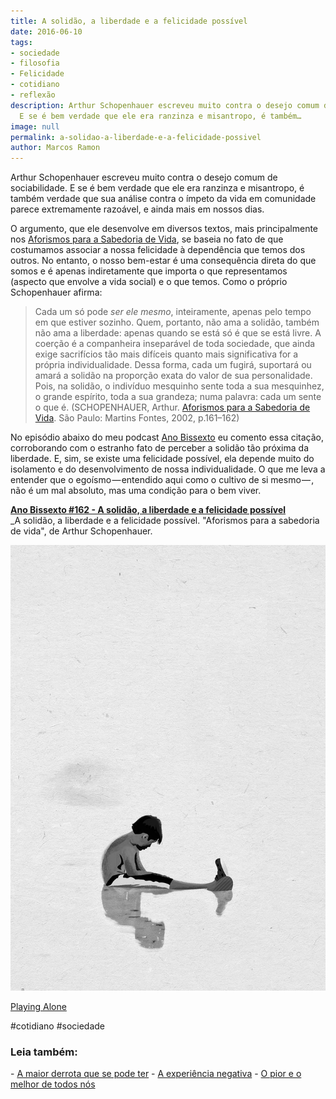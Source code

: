 ```yaml
---
title: A solidão, a liberdade e a felicidade possível
date: 2016-06-10
tags:
- sociedade
- filosofia
- Felicidade
- cotidiano
- reflexão
description: Arthur Schopenhauer escreveu muito contra o desejo comum de sociabilidade.
  E se é bem verdade que ele era ranzinza e misantropo, é também…
image: null
permalink: a-solidao-a-liberdade-e-a-felicidade-possivel
author: Marcos Ramon
---
```

Arthur Schopenhauer escreveu muito contra o desejo comum de sociabilidade. E se é bem verdade que ele era ranzinza e misantropo, é também verdade que sua análise contra o ímpeto da vida em comunidade parece extremamente razoável, e ainda mais em nossos dias.

O argumento, que ele desenvolve em diversos textos, mais principalmente nos [Aforismos para a Sabedoria de Vida](http://amzn.to/1UHQBZu), se baseia no fato de que costumamos associar a nossa felicidade à dependência que temos dos outros. No entanto, o nosso bem-estar é uma consequência direta do que somos e é apenas indiretamente que importa o que representamos (aspecto que envolve a vida social) e o que temos. Como o próprio Schopenhauer afirma:

> Cada um só pode _ser ele mesmo_, inteiramente, apenas pelo tempo em que estiver sozinho. Quem, portanto, não ama a solidão, também não ama a liberdade: apenas quando se está só é que se está livre. A coerção é a companheira inseparável de toda sociedade, que ainda exige sacrifícios tão mais difíceis quanto mais significativa for a própria individualidade. Dessa forma, cada um fugirá, suportará ou amará a solidão na proporção exata do valor de sua personalidade. Pois, na solidão, o indivíduo mesquinho sente toda a sua mesquinhez, o grande espírito, toda a sua grandeza; numa palavra: cada um sente o que é. (SCHOPENHAUER, Arthur. [Aforismos para a Sabedoria de Vida](http://amzn.to/1UHQBZu). São Paulo: Martins Fontes, 2002, p.161–162)

No episódio abaixo do meu podcast [Ano Bissexto](http://www.marcosramon.net/ano-bissexto/) eu comento essa citação, corroborando com o estranho fato de perceber a solidão tão próxima da liberdade. E, sim, se existe uma felicidade possível, ela depende muito do isolamento e do desenvolvimento de nossa individualidade. O que me leva a entender que o egoísmo — entendido aqui como o cultivo de si mesmo — , não é um mal absoluto, mas uma condição para o bem viver.

**[Ano Bissexto #162 - A solidão, a liberdade e a felicidade possível](http://www.marcosramon.net/ano-bissexto/162-a-solidao-a-liberdade-e-a-felicidade-possivel)**  
_A solidão, a liberdade e a felicidade possível. "Aforismos para a sabedoria de vida", de Arthur Schopenhauer.

<img src="/assets/img/a-solidão,-a-liberdade-e-a-felicidade-possível-medium.jpeg">

[Playing Alone](http://minimalsky.tumblr.com/post/145292811897/playing-alone)


#cotidiano #sociedade

<h3>Leia também:</h3>
- <a href="/a-maior-derrota-que-se-pode-ter">A maior derrota que se pode ter</a>
- <a href="/a-experiencia-negativa">A experiência negativa</a>
- <a href="/o-pior-e-o-melhor-de-todos-nos">O pior e o melhor de todos nós</a>
